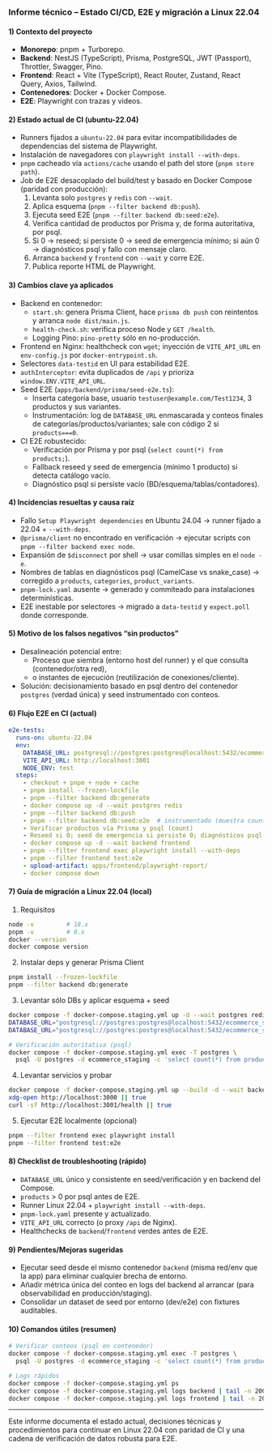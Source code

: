 ### Informe técnico – Estado CI/CD, E2E y migración a Linux 22.04

#### 1) Contexto del proyecto
- **Monorepo**: pnpm + Turborepo.
- **Backend**: NestJS (TypeScript), Prisma, PostgreSQL, JWT (Passport), Throttler, Swagger, Pino.
- **Frontend**: React + Vite (TypeScript), React Router, Zustand, React Query, Axios, Tailwind.
- **Contenedores**: Docker + Docker Compose.
- **E2E**: Playwright con trazas y videos.

#### 2) Estado actual de CI (ubuntu-22.04)
- Runners fijados a `ubuntu-22.04` para evitar incompatibilidades de dependencias del sistema de Playwright.
- Instalación de navegadores con `playwright install --with-deps`.
- `pnpm` cacheado vía `actions/cache` usando el path del store (`pnpm store path`).
- Job de E2E desacoplado del build/test y basado en Docker Compose (paridad con producción):
  1. Levanta solo `postgres` y `redis` con `--wait`.
  2. Aplica esquema (`pnpm --filter backend db:push`).
  3. Ejecuta seed E2E (`pnpm --filter backend db:seed:e2e`).
  4. Verifica cantidad de productos por Prisma y, de forma autoritativa, por psql.
  5. Si 0 → reseed; si persiste 0 → seed de emergencia mínimo; si aún 0 → diagnósticos psql y fallo con mensaje claro.
  6. Arranca `backend` y `frontend` con `--wait` y corre E2E.
  7. Publica reporte HTML de Playwright.

#### 3) Cambios clave ya aplicados
- Backend en contenedor:
  - `start.sh`: genera Prisma Client, hace `prisma db push` con reintentos y arranca `node dist/main.js`.
  - `health-check.sh`: verifica proceso Node y `GET /health`.
  - Logging Pino: `pino-pretty` sólo en no-producción.
- Frontend en Nginx: healthcheck con `wget`; inyección de `VITE_API_URL` en `env-config.js` por `docker-entrypoint.sh`.
- Selectores `data-testid` en UI para estabilidad E2E.
- `authInterceptor`: evita duplicados de `/api` y prioriza `window.ENV.VITE_API_URL`.
- Seed E2E (`apps/backend/prisma/seed-e2e.ts`):
  - Inserta categoría base, usuario `testuser@example.com/Test1234`, 3 productos y sus variantes.
  - Instrumentación: log de `DATABASE_URL` enmascarada y conteos finales de categorías/productos/variantes; sale con código 2 si `products===0`.
- CI E2E robustecido:
  - Verificación por Prisma y por psql (`select count(*) from products;`).
  - Fallback reseed y seed de emergencia (mínimo 1 producto) si detecta catálogo vacío.
  - Diagnóstico psql si persiste vacío (BD/esquema/tablas/contadores).

#### 4) Incidencias resueltas y causa raíz
- Fallo `Setup Playwright dependencies` en Ubuntu 24.04 → runner fijado a 22.04 + `--with-deps`.
- `@prisma/client` no encontrado en verificación → ejecutar scripts con `pnpm --filter backend exec node`.
- Expansión de `$disconnect` por shell → usar comillas simples en el `node -e`.
- Nombres de tablas en diagnósticos psql (CamelCase vs snake_case) → corregido a `products`, `categories`, `product_variants`.
- `pnpm-lock.yaml` ausente → generado y commiteado para instalaciones determinísticas.
- E2E inestable por selectores → migrado a `data-testid` y `expect.poll` donde corresponde.

#### 5) Motivo de los falsos negativos “sin productos”
- Desalineación potencial entre:
  - Proceso que siembra (entorno host del runner) y el que consulta (contenedor/otra red),
  - o instantes de ejecución (reutilización de conexiones/cliente). 
- Solución: decisionamiento basado en psql dentro del contenedor `postgres` (verdad única) y seed instrumentado con conteos.

#### 6) Flujo E2E en CI (actual)
```yaml
e2e-tests:
  runs-on: ubuntu-22.04
  env:
    DATABASE_URL: postgresql://postgres:postgres@localhost:5432/ecommerce_staging?schema=public
    VITE_API_URL: http://localhost:3001
    NODE_ENV: test
  steps:
    - checkout + pnpm + node + cache
    - pnpm install --frozen-lockfile
    - pnpm --filter backend db:generate
    - docker compose up -d --wait postgres redis
    - pnpm --filter backend db:push
    - pnpm --filter backend db:seed:e2e  # instrumentado (muestra counts)
    - Verificar productos vía Prisma y psql (count)
    - Reseed si 0; seed de emergencia si persiste 0; diagnósticos psql
    - docker compose up -d --wait backend frontend
    - pnpm --filter frontend exec playwright install --with-deps
    - pnpm --filter frontend test:e2e
    - upload-artifact: apps/frontend/playwright-report/
    - docker compose down
```

#### 7) Guía de migración a Linux 22.04 (local)
1) Requisitos
```bash
node -v         # 18.x
pnpm -v         # 8.x
docker --version
docker compose version
```

2) Instalar deps y generar Prisma Client
```bash
pnpm install --frozen-lockfile
pnpm --filter backend db:generate
```

3) Levantar sólo DBs y aplicar esquema + seed
```bash
docker compose -f docker-compose.staging.yml up -d --wait postgres redis
DATABASE_URL="postgresql://postgres:postgres@localhost:5432/ecommerce_staging?schema=public" pnpm --filter backend db:push
DATABASE_URL="postgresql://postgres:postgres@localhost:5432/ecommerce_staging?schema=public" pnpm --filter backend db:seed:e2e

# Verificación autoritativa (psql)
docker compose -f docker-compose.staging.yml exec -T postgres \
  psql -U postgres -d ecommerce_staging -c 'select count(*) from products;'
```

4) Levantar servicios y probar
```bash
docker compose -f docker-compose.staging.yml up --build -d --wait backend frontend
xdg-open http://localhost:3000 || true
curl -sf http://localhost:3001/health || true
```

5) Ejecutar E2E localmente (opcional)
```bash
pnpm --filter frontend exec playwright install
pnpm --filter frontend test:e2e
```

#### 8) Checklist de troubleshooting (rápido)
- `DATABASE_URL` único y consistente en seed/verificación y en backend del Compose.
- `products` > 0 por psql antes de E2E.
- Runner Linux 22.04 + `playwright install --with-deps`.
- `pnpm-lock.yaml` presente y actualizado.
- `VITE_API_URL` correcto (o proxy `/api` de Nginx).
- Healthchecks de `backend`/`frontend` verdes antes de E2E.

#### 9) Pendientes/Mejoras sugeridas
- Ejecutar seed desde el mismo contenedor `backend` (misma red/env que la app) para eliminar cualquier brecha de entorno.
- Añadir métrica única del conteo en logs del backend al arrancar (para observabilidad en producción/staging).
- Consolidar un dataset de seed por entorno (dev/e2e) con fixtures auditables.

#### 10) Comandos útiles (resumen)
```bash
# Verificar conteos (psql en contenedor)
docker compose -f docker-compose.staging.yml exec -T postgres \
  psql -U postgres -d ecommerce_staging -c 'select count(*) from products;'

# Logs rápidos
docker compose -f docker-compose.staging.yml ps
docker compose -f docker-compose.staging.yml logs backend | tail -n 200
docker compose -f docker-compose.staging.yml logs frontend | tail -n 200
```

---
Este informe documenta el estado actual, decisiones técnicas y procedimientos para continuar en Linux 22.04 con paridad de CI y una cadena de verificación de datos robusta para E2E.


